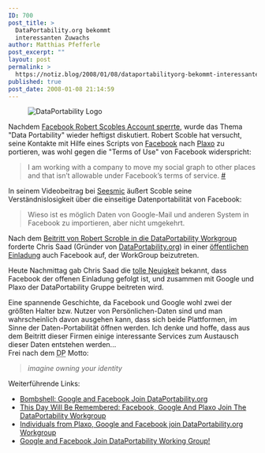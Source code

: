```yaml
---
ID: 700
post_title: >
  DataPortability.org bekommt
  interessanten Zuwachs
author: Matthias Pfefferle
post_excerpt: ""
layout: post
permalink: >
  https://notiz.blog/2008/01/08/dataportabilityorg-bekommt-interessanten-zuwachs/
published: true
post_date: 2008-01-08 21:14:59
---
```

<!-- wp:image {"align":"right"} -->
<figure class="wp-block-image alignright"><img src="https://notiz.blog/wp-content/uploads/2008/01/dp-logo.jpg" alt="DataPortability Logo" /></figure>
<!-- /wp:image -->

<!-- wp:paragraph -->
<p>Nachdem <a href="http://scobleizer.com/2008/01/03/ive-been-kicked-off-of-facebook/">Facebook Robert Scobles Account sperrte</a>, wurde das Thema "Data Portability" wieder heftigst diskutiert. Robert Scoble hat versucht, seine Kontakte mit Hilfe eines Scripts von <a href="http://www.facebook.com">Facebook</a> nach <a href="http://www.plaxo.com">Plaxo</a> zu portieren, was wohl gegen die "Terms of Use" von Facebook widerspricht:</p>
<!-- /wp:paragraph -->

<!-- wp:quote -->
<blockquote class="wp-block-quote">
	<p>I am working with a company to move my social graph to other places and that isn’t allowable under Facebook’s terms of service. <a href="http://scobleizer.com/2008/01/03/ive-been-kicked-off-of-facebook/">#</a></p>
</blockquote>
<!-- /wp:quote -->

<!-- wp:paragraph -->
<p>In seinem Videobeitrag bei <a href="http://www.seesmic.com/Standalone.html?video=4fBjAGYLW5">Seesmic</a> äußert Scoble seine Verständnislosigkeit über die einseitige Datenportabilität von Facebook:</p>
<!-- /wp:paragraph -->

<!-- wp:quote -->
<blockquote class="wp-block-quote">
	<p>Wieso ist es möglich Daten von Google-Mail und anderen System in Facebook zu importieren, aber nicht umgekehrt.</p>
</blockquote>
<!-- /wp:quote -->

<!-- wp:paragraph -->
<p>Nach dem <a href="http://www.particls.com/blog/2008/01/welcoming-robet-scoble-to.html">Beitritt von Robert Scroble in die DataPortability Workgroup</a> forderte Chris Saad (Gründer von <a href="http://www.dataportability.org">DataPortability.org</a>) in einer <a href="http://blog.engagd.com/2008/01/public-invitation-to-facebook-to-join.html">öffentlichen Einladung</a> auch Facebook auf, der WorkGroup beizutreten.</p>
<!-- /wp:paragraph -->

<!-- wp:paragraph -->
<p>Heute Nachmittag gab Chris Saad die <a href="http://www.particls.com/blog/2008/01/individuals-from-plaxo-google-and.html">tolle Neuigkeit</a> bekannt, dass Facebook der offenen Einladung gefolgt ist, und zusammen mit Google und Plaxo der DataPortability Gruppe beitreten wird.</p>
<!-- /wp:paragraph -->

<!-- wp:paragraph -->
<p>Eine spannende Geschichte, da Facebook und Google wohl zwei der größten Halter bzw. Nutzer von Persönlichen-Daten sind und man wahrscheinlich davon ausgehen kann, dass sich beide Plattformen, im Sinne der Daten-Portabilität öffnen werden. Ich denke und hoffe, dass aus dem Beitritt dieser Firmen einige interessante Services zum Austausch dieser Daten entstehen werden...<br/> Frei nach dem <abbr title="Data Portability">DP</abbr> Motto:</p>
<!-- /wp:paragraph -->

<!-- wp:quote -->
<blockquote class="wp-block-quote">
	<p><em>imagine owning your identity</em></p>
</blockquote>
<!-- /wp:quote -->

<!-- wp:paragraph -->
<p>Weiterführende Links:</p>
<!-- /wp:paragraph -->

<!-- wp:list -->
<ul>
	<li><a href="http://www.readwriteweb.com/archives/goog-fb-data.php">Bombshell: Google and Facebook Join DataPortability.org</a></li>
	<li><a href="http://www.techcrunch.com/2008/01/08/this-day-will-be-remembered-facebook-google-and-plaxo-join-the-dataportability-workgroup/">This Day Will Be Remembered: Facebook, Google And Plaxo Join The DataPortability Workgroup</a></li>
	<li><a href="http://www.particls.com/blog/2008/01/individuals-from-plaxo-google-and.html">Individuals from Plaxo, Google and Facebook join DataPortability.org Workgroup</a></li>
	<li><a href="http://www.notsorelevant.com/2008-01-08/google-and-facebook-join-dataportability-working-group/">Google and Facebook Join DataPortability Working Group!</a></li>
</ul>
<!-- /wp:list -->